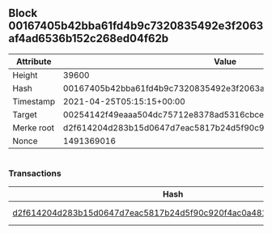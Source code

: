 ## Block 00167405b42bba61fd4b9c7320835492e3f2063af4ad6536b152c268ed04f62b

Attribute | Value
--- | ---
Height | 39600
Hash | 00167405b42bba61fd4b9c7320835492e3f2063af4ad6536b152c268ed04f62b
Timestamp | 2021-04-25T05:15:15+00:00
Target | 00254142f49eaaa504dc75712e8378ad5316cbcead634704b3734b6271167cc4
Merke root | d2f614204d283b15d0647d7eac5817b24d5f90c920f4ac0a481304c06c814c55
Nonce | 1491369016

```

```

### Transactions

Hash | Amount
--- | ---
[d2f614204d283b15d0647d7eac5817b24d5f90c920f4ac0a481304c06c814c55](d2f614204d283b15d0647d7eac5817b24d5f90c920f4ac0a481304c06c814c55.md) | 10.00000000 SKEPTI 
